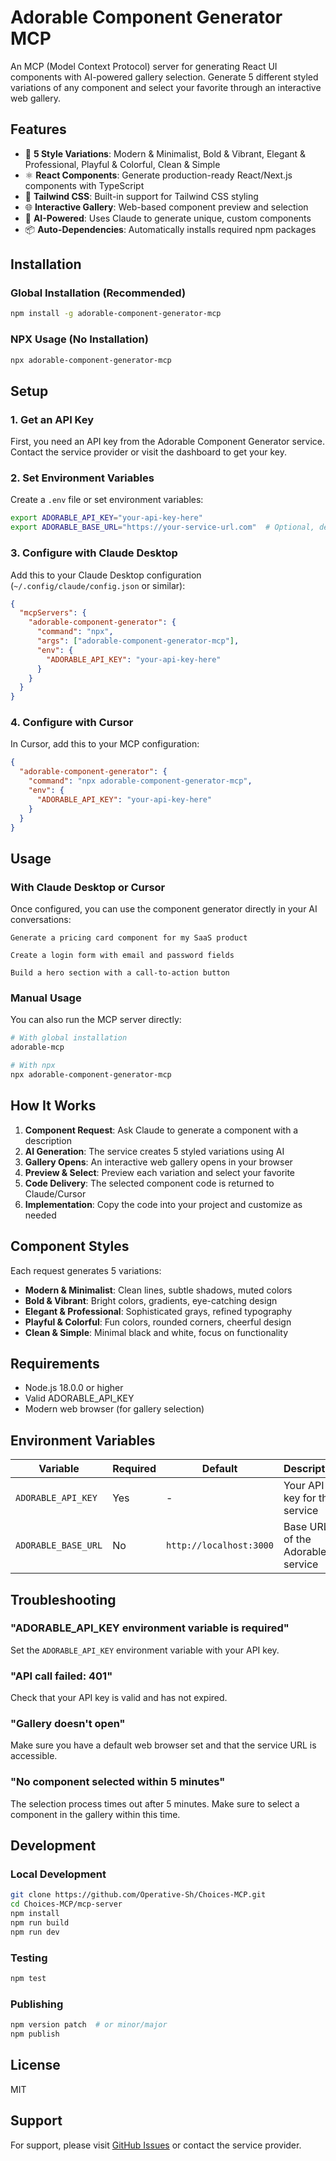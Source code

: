 # Adorable Component Generator MCP

An MCP (Model Context Protocol) server for generating React UI components with AI-powered gallery selection. Generate 5 different styled variations of any component and select your favorite through an interactive web gallery.

## Features

- 🎨 **5 Style Variations**: Modern & Minimalist, Bold & Vibrant, Elegant & Professional, Playful & Colorful, Clean & Simple
- ⚛️ **React Components**: Generate production-ready React/Next.js components with TypeScript
- 🎯 **Tailwind CSS**: Built-in support for Tailwind CSS styling
- 🌐 **Interactive Gallery**: Web-based component preview and selection
- 🤖 **AI-Powered**: Uses Claude to generate unique, custom components
- 📦 **Auto-Dependencies**: Automatically installs required npm packages

## Installation

### Global Installation (Recommended)

```bash
npm install -g adorable-component-generator-mcp
```

### NPX Usage (No Installation)

```bash
npx adorable-component-generator-mcp
```

## Setup

### 1. Get an API Key

First, you need an API key from the Adorable Component Generator service. Contact the service provider or visit the dashboard to get your key.

### 2. Set Environment Variables

Create a `.env` file or set environment variables:

```bash
export ADORABLE_API_KEY="your-api-key-here"
export ADORABLE_BASE_URL="https://your-service-url.com"  # Optional, defaults to localhost:3000
```

### 3. Configure with Claude Desktop

Add this to your Claude Desktop configuration (`~/.config/claude/config.json` or similar):

```json
{
  "mcpServers": {
    "adorable-component-generator": {
      "command": "npx",
      "args": ["adorable-component-generator-mcp"],
      "env": {
        "ADORABLE_API_KEY": "your-api-key-here"
      }
    }
  }
}
```

### 4. Configure with Cursor

In Cursor, add this to your MCP configuration:

```json
{
  "adorable-component-generator": {
    "command": "npx adorable-component-generator-mcp",
    "env": {
      "ADORABLE_API_KEY": "your-api-key-here"
    }
  }
}
```

## Usage

### With Claude Desktop or Cursor

Once configured, you can use the component generator directly in your AI conversations:

```
Generate a pricing card component for my SaaS product
```

```
Create a login form with email and password fields
```

```
Build a hero section with a call-to-action button
```

### Manual Usage

You can also run the MCP server directly:

```bash
# With global installation
adorable-mcp

# With npx
npx adorable-component-generator-mcp
```

## How It Works

1. **Component Request**: Ask Claude to generate a component with a description
2. **AI Generation**: The service creates 5 styled variations using AI
3. **Gallery Opens**: An interactive web gallery opens in your browser
4. **Preview & Select**: Preview each variation and select your favorite
5. **Code Delivery**: The selected component code is returned to Claude/Cursor
6. **Implementation**: Copy the code into your project and customize as needed

## Component Styles

Each request generates 5 variations:

- **Modern & Minimalist**: Clean lines, subtle shadows, muted colors
- **Bold & Vibrant**: Bright colors, gradients, eye-catching design  
- **Elegant & Professional**: Sophisticated grays, refined typography
- **Playful & Colorful**: Fun colors, rounded corners, cheerful design
- **Clean & Simple**: Minimal black and white, focus on functionality

## Requirements

- Node.js 18.0.0 or higher
- Valid ADORABLE_API_KEY
- Modern web browser (for gallery selection)

## Environment Variables

| Variable | Required | Default | Description |
|----------|----------|---------|-------------|
| `ADORABLE_API_KEY` | Yes | - | Your API key for the service |
| `ADORABLE_BASE_URL` | No | `http://localhost:3000` | Base URL of the Adorable service |

## Troubleshooting

### "ADORABLE_API_KEY environment variable is required"
Set the `ADORABLE_API_KEY` environment variable with your API key.

### "API call failed: 401"
Check that your API key is valid and has not expired.

### "Gallery doesn't open"
Make sure you have a default web browser set and that the service URL is accessible.

### "No component selected within 5 minutes"
The selection process times out after 5 minutes. Make sure to select a component in the gallery within this time.

## Development

### Local Development

```bash
git clone https://github.com/Operative-Sh/Choices-MCP.git
cd Choices-MCP/mcp-server
npm install
npm run build
npm run dev
```

### Testing

```bash
npm test
```

### Publishing

```bash
npm version patch  # or minor/major
npm publish
```

## License

MIT

## Support

For support, please visit [GitHub Issues](https://github.com/Operative-Sh/Choices-MCP/issues) or contact the service provider.